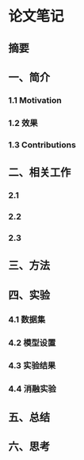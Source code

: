 # 论文笔记


## 摘要


## 一、简介
### 1.1 Motivation


### 1.2 效果


### 1.3 Contributions


## 二、相关工作

### 2.1

### 2.2

### 2.3


## 三、方法


## 四、实验

### 4.1 数据集


### 4.2 模型设置


### 4.3 实验结果


### 4.4 消融实验


## 五、总结


## 六、思考